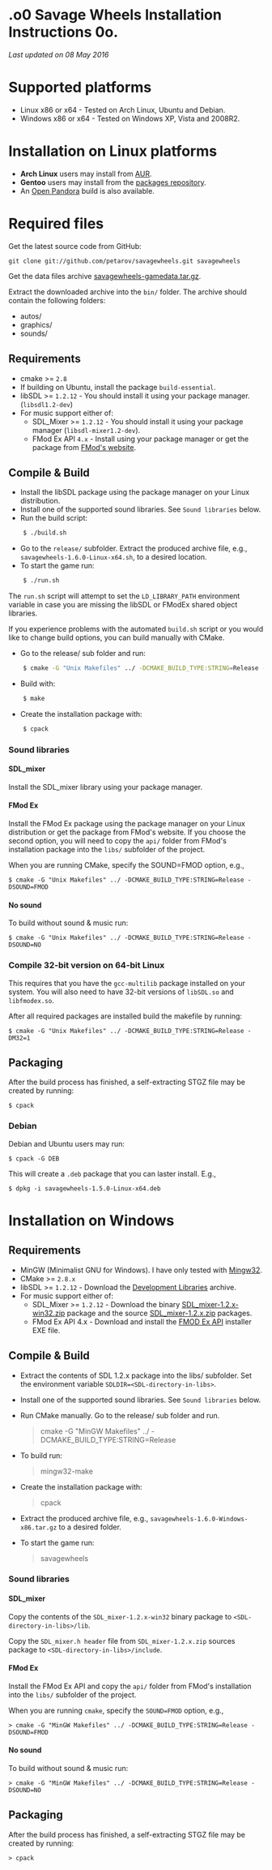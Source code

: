 .o0 Savage Wheels Installation Instructions 0o.
===================================================

_Last updated on 08 May 2016_

# Supported platforms

  * Linux x86 or x64 - Tested on Arch Linux, Ubuntu and Debian.
  * Windows x86 or x64 - Tested on Windows XP, Vista and 2008R2.

# Installation on Linux platforms

  * **Arch Linux** users may install from [AUR](https://aur.archlinux.org/packages/savagewheels/).
  * **Gentoo** users may install from the [packages repository](https://packages.gentoo.org/packages/games-arcade/savagewheels).
  * An [Open Pandora](https://repo.openpandora.org/?page=detail&app=SavageWheels-Loic2003) build is also available.

# Required files

Get the latest source code from GitHub:

    git clone git://github.com/petarov/savagewheels.git savagewheels

Get the data files archive [savagewheels-gamedata.tar.gz](https://github.com/petarov/savagewheels/releases/download/v1.4/savagewheels-gamedata.tar.gz).

Extract the downloaded archive into the `bin/` folder. The archive should contain the following folders: 
  * autos/
  * graphics/
  * sounds/

## Requirements

  * cmake >= `2.8`
  * If building on Ubuntu, install the package `build-essential`.
  * libSDL >= `1.2.12` - You should install it using your package manager. (`libsdl1.2-dev`)
  * For music support either of:
    - SDL_Mixer >= `1.2.12` - You should install it using your package manager (`libsdl-mixer1.2-dev`).
    - FMod Ex API `4.x` - Install using your package manager or get the package from [FMod's website](fmod.org/download/).

## Compile & Build

 - Install the libSDL package using the package manager on your Linux distribution.
 - Install one of the supported sound libraries. See `Sound libraries` below.	
 - Run the build script:
   	
```bash
   	$ ./build.sh
````

 - Go to the `release/` subfolder. Extract the produced archive file, e.g., `savagewheels-1.6.0-Linux-x64.sh`, to a desired location.
 - To start the game run:

```bash	
	$ ./run.sh
````
	
The `run.sh` script will attempt to set the `LD_LIBRARY_PATH` environment variable in case you are missing the libSDL or FModEx shared object libraries.
   
If you experience problems with the automated `build.sh` script or you would like to change build options, you can build manually with CMake.
   
 - Go to the release/ sub folder and run:
	
```bash	
	$ cmake -G "Unix Makefiles" ../ -DCMAKE_BUILD_TYPE:STRING=Release -DCMAKE_BUILD_STATIC=1
```

 - Build with:
```bash	
	$ make
```
 - Create the installation package with:
```bash	
	$ cpack
```

### Sound libraries
#### SDL_mixer

Install the SDL_mixer library using your package manager.

#### FMod Ex

Install the FMod Ex package using the package manager on your Linux distribution or get the package from FMod's website. 
If you choose the second option, you will need to copy the `api/` folder from FMod's installation package into the `libs/` subfolder of the project.
	
When you are running CMake, specify the SOUND=FMOD option, e.g., 

	$ cmake -G "Unix Makefiles" ../ -DCMAKE_BUILD_TYPE:STRING=Release -DSOUND=FMOD	

#### No sound

To build without sound & music run:

	$ cmake -G "Unix Makefiles" ../ -DCMAKE_BUILD_TYPE:STRING=Release -DSOUND=NO

### Compile 32-bit version on 64-bit Linux

This requires that you have the `gcc-multilib` package installed on your system. You will also need to have 32-bit versions of `libSDL.so` and `libfmodex.so`.
	
After all required packages are installed build the makefile by running:

	$ cmake -G "Unix Makefiles" ../ -DCMAKE_BUILD_TYPE:STRING=Release -DM32=1

## Packaging

After the build process has finished, a self-extracting STGZ file may be created by running:

	$ cpack

### Debian
	
Debian and Ubuntu users may run:
	
	$ cpack -G DEB
	
This will create a `.deb` package that you can laster install. E.g.,

	$ dpkg -i savagewheels-1.5.0-Linux-x64.deb

# Installation on Windows

## Requirements

  * MinGW (Minimalist GNU for Windows). I have only tested with [Mingw32](http://www.mingw.org/).
  * CMake >= `2.8.x`
  * libSDL >= `1.2.12` - Download the [Development Libraries](http://www.libsdl.org/download-1.2.php) archive.
  * For music support either of:
    - SDL_Mixer >= `1.2.12` - Download the binary [SDL_mixer-1.2.x-win32.zip](http://www.libsdl.org/projects/SDL_mixer/) package and the source [SDL_mixer-1.2.x.zip](http://www.libsdl.org/projects/SDL_mixer/) packages.
    - FMod Ex API 4.x - Download and install the [FMOD Ex API](fmod.org/download/) installer EXE file.
	
## Compile & Build

  - Extract the contents of SDL 1.2.x package into the libs/ subfolder. Set the environment variable `SDLDIR=<SDL-directory-in-libs>`.
	
  - Install one of the supported sound libraries. See `Sound libraries` below.

  - Run CMake manually. Go to the release/ sub folder and run.

	> cmake -G "MinGW Makefiles" ../ -DCMAKE_BUILD_TYPE:STRING=Release

  - To build run: 
  
	> mingw32-make
   
  - Create the installation package with:
  
	> cpack

  - Extract the produced archive file, e.g., `savagewheels-1.6.0-Windows-x86.tar.gz` to a desired folder.
	
  - To start the game run:
  
	> savagewheels  

### Sound libraries
#### SDL_mixer
	
Copy the contents of the `SDL_mixer-1.2.x-win32` binary package to `<SDL-directory-in-libs>/lib`.
	
Copy the `SDL_mixer.h header` file from `SDL_mixer-1.2.x.zip` sources package to `<SDL-directory-in-libs>/include`. 
	
#### FMod Ex

Install the FMod Ex API and copy the `api/` folder from FMod's installation into the `libs/` subfolder of the project.
	
When you are running `cmake`, specify the `SOUND=FMOD` option, e.g.,

	> cmake -G "MinGW Makefiles" ../ -DCMAKE_BUILD_TYPE:STRING=Release -DSOUND=FMOD
	
#### No sound

To build without sound & music run:
	
	> cmake -G "MinGW Makefiles" ../ -DCMAKE_BUILD_TYPE:STRING=Release -DSOUND=NO	
	
## Packaging

After the build process has finished, a self-extracting STGZ file may be created by running:

	> cpack
